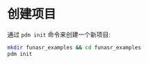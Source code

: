 # 创建项目

通过 `pdm init` 命令来创建一个新项目:

```bash
mkdir funasr_examples && cd funasr_examples
pdm init
```
